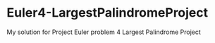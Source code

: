 Euler4-LargestPalindromeProject
===============================
My solution for Project Euler problem 4
Largest Palindrome Project
